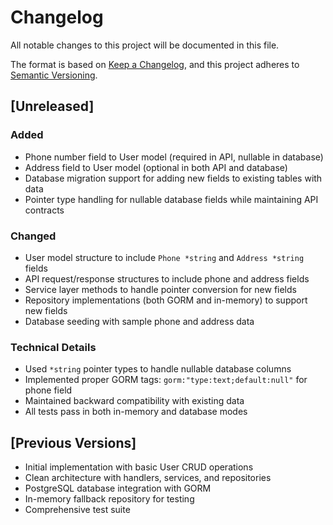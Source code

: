 # Changelog

All notable changes to this project will be documented in this file.

The format is based on [Keep a Changelog](https://keepachangelog.com/en/1.0.0/),
and this project adheres to [Semantic Versioning](https://semver.org/spec/v2.0.0.html).

## [Unreleased]

### Added

- Phone number field to User model (required in API, nullable in database)
- Address field to User model (optional in both API and database)
- Database migration support for adding new fields to existing tables with data
- Pointer type handling for nullable database fields while maintaining API contracts

### Changed

- User model structure to include `Phone *string` and `Address *string` fields
- API request/response structures to include phone and address fields
- Service layer methods to handle pointer conversion for new fields
- Repository implementations (both GORM and in-memory) to support new fields
- Database seeding with sample phone and address data

### Technical Details

- Used `*string` pointer types to handle nullable database columns
- Implemented proper GORM tags: `gorm:"type:text;default:null"` for phone field
- Maintained backward compatibility with existing data
- All tests pass in both in-memory and database modes

## [Previous Versions]

- Initial implementation with basic User CRUD operations
- Clean architecture with handlers, services, and repositories
- PostgreSQL database integration with GORM
- In-memory fallback repository for testing
- Comprehensive test suite
